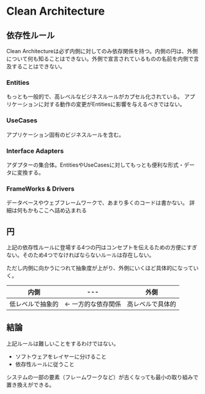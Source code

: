 # Clean Architecture

## 依存性ルール

Clean Architectureは必ず内側に対してのみ依存関係を持つ。内側の円は、外側について何も知ることはできない。外側で宣言されているものの名前を内側で言及することはできない。

### Entities

もっとも一般的で、高レベルなビジネスルールがカプセル化されている。
アプリケーションに対する動作の変更がEntitiesに影響を与えるべきではない。

### UseCases

アプリケーション固有のビジネスルールを含む。

### Interface Adapters

アダプターの集合体。EntitiesやUseCasesに対してもっとも便利な形式・データに変換する。

### FrameWorks & Drivers

データベースやウェブフレームワークで、あまり多くのコードは書かない。
詳細は何もかもここへ詰め込まれる

## 円

上記の依存性ルールに登場する4つの円はコンセプトを伝えるための方便にすぎない。そのため4つでなければならないルールは存在しない。

ただし内側に向かうにつれて抽象度が上がり、外側にいくほど具体的になっていく。

|内側|---|外側|
|---|:---:|---|
|低レベルで抽象的|← 一方的な依存関係|高レベルで具体的|

## 結論

上記ルールは難しいことをするわけではない。

* ソフトウェアをレイヤーに分けること
* 依存性ルールに従うこと

システムの一部の要素（フレームワークなど）が古くなっても最小の取り組みで置き換えができる。
